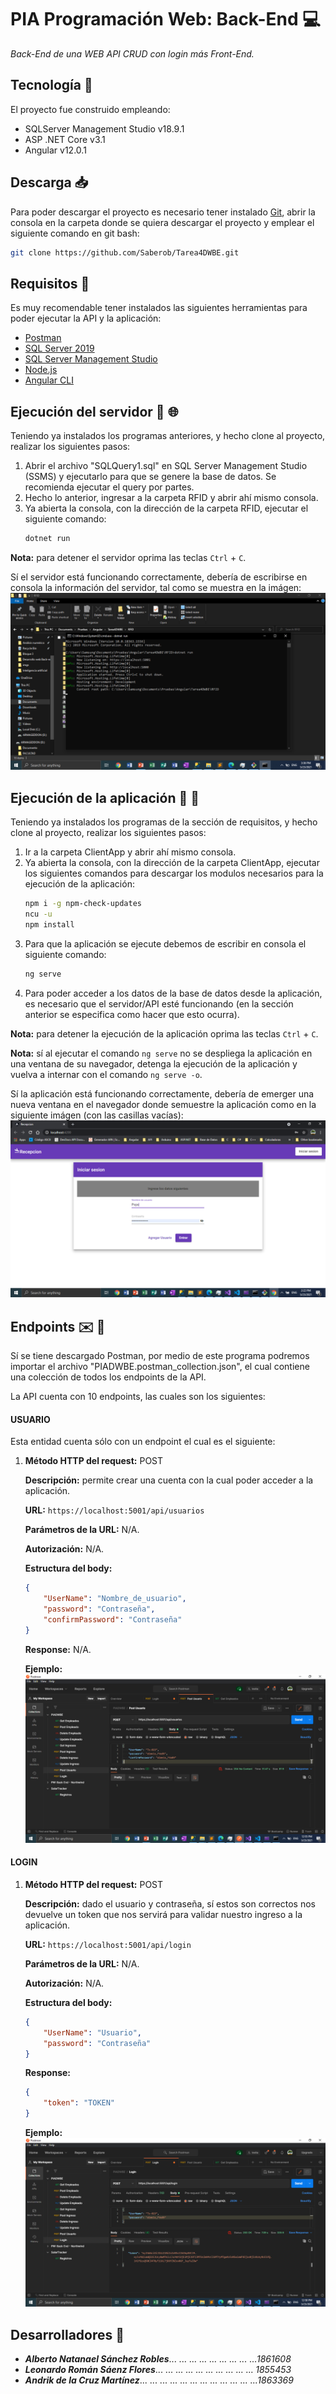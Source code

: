 # PIA Programación Web: Back-End :computer:
_Back-End de una WEB API CRUD con login más Front-End._

## Tecnología :wrench:
El proyecto fue construido empleando:
- SQLServer Management Studio v18.9.1
- ASP .NET Core v3.1
- Angular v12.0.1

## Descarga :inbox_tray:
Para poder descargar el proyecto es necesario tener instalado [Git](https://git-scm.com/downloads), abrir la consola en la carpeta donde se quiera descargar el proyecto y emplear el siguiente comando en git bash:
```sh
git clone https://github.com/Saberob/Tarea4DWBE.git
```
## Requisitos :electric_plug:
Es muy recomendable tener instalados las siguientes herramientas para poder ejecutar la API y la aplicación:

- [Postman](https://www.postman.com/downloads/)
- [SQL Server 2019](https://www.microsoft.com/en-in/sql-server/sql-server-downloads)
- [SQL Server Management Studio](https://docs.microsoft.com/en-us/sql/ssms/download-sql-server-management-studio-ssms?view=sql-server-ver15)
- [Node.js](https://nodejs.org/en/download/)
- [Angular CLI](https://angular.io/guide/setup-local#install-the-angular-cli)

## Ejecución del servidor :arrows_counterclockwise: :globe_with_meridians:
Teniendo ya instalados los programas anteriores, y hecho clone al proyecto, realizar los siguientes pasos:

1. Abrir el archivo "SQLQuery1.sql" en SQL Server Management Studio (SSMS) y ejecutarlo para que se genere la base de datos. Se recomienda ejecutar el query por partes.
2. Hecho lo anterior, ingresar a la carpeta RFID y abrir ahí mismo consola.
3. Ya abierta la consola, con la dirección de la carpeta RFID, ejecutar el siguiente comando:
    ```sh
    dotnet run
    ```

**Nota:** para detener el servidor oprima las teclas `Ctrl` + `C`.

Sí el servidor está funcionando correctamente, debería de escribirse en consola la información del servidor, tal como se muestra en la imágen:
![img_servidor](https://github.com/Saberob/Tarea4DWBE/blob/main/imgs/servidor_funcionando.png)

## Ejecución de la aplicación :arrows_counterclockwise: :iphone:
Teniendo ya instalados los programas de la sección de requisitos, y hecho clone al proyecto, realizar los siguientes pasos:

1. Ir a la carpeta ClientApp y abrir ahí mismo consola.
2. Ya abierta la consola, con la dirección de la carpeta ClientApp, ejecutar los siguientes comandos para descargar los modulos necesarios para la ejecución de la aplicación:
    ```sh
    npm i -g npm-check-updates
    ncu -u
    npm install
    ```
3. Para que la aplicación se ejecute debemos de escribir en consola el siguiente comando:
    ```sh
    ng serve
    ```
4. Para poder acceder a los datos de la base de datos desde la aplicación, es necesario que el servidor/API esté funcionando (en la sección anterior se especifica como hacer que esto ocurra).

**Nota:** para detener la ejecución de la aplicación oprima las teclas `Ctrl` + `C`.

**Nota:** sí al ejecutar el comando `ng serve` no se despliega la aplicación en una ventana de su navegador, detenga la ejecución de la aplicación y vuelva a internar con el comando `ng serve -o`.

Sí la aplicación está funcionando correctamente, debería de emerger una nueva ventana en el navegador donde semuestre la aplicación como en la siguiente imágen (con las casillas vacías):
![img_aplicacion](https://github.com/Saberob/Tarea4DWBE/blob/main/imgs/aplicacion_funcionando.png)

## Endpoints :envelope: :page_facing_up:
Sí se tiene descargado Postman, por medio de este programa podremos importar el archivo "PIADWBE.postman_collection.json", el cual contiene una colección de todos los endpoints de la API.

La API cuenta con 10 endpoints, las cuales son los siguientes:

#### USUARIO
Esta entidad cuenta sólo con un endpoint el cual es el siguiente:

1.	**Método HTTP del request:** POST 

	**Descripción:** permite crear una cuenta con la cual poder acceder a la aplicación.

	**URL:** `https://localhost:5001/api/usuarios`

	**Parámetros de la URL:** N/A.

	**Autorización:** N/A.

	**Estructura del body:**
    ```json
    {
        "UserName": "Nombre_de_usuario",
        "password": "Contraseña",
        "confirmPassword": "Contraseña"
    }
    ```   
	**Response:** N/A.

	**Ejemplo:**
![img_Endpoint_usuario](https://github.com/Saberob/Tarea4DWBE/blob/main/imgs/post_usuario.png)

#### LOGIN

1. 	**Método HTTP del request:** POST 

	**Descripción:** dado el usuario y contraseña, sí estos son correctos nos devuelve un token que nos servirá para validar nuestro ingreso a la aplicación.

	**URL:** `https://localhost:5001/api/login`

	**Parámetros de la URL:** N/A.

	**Autorización:** N/A.

	**Estructura del body:**
    ```json
    {
        "UserName": "Usuario",
        "password": "Contraseña"
    }
    ```
	**Response:**
    ```json
    {
        "token": "TOKEN"
    }
    ```
	**Ejemplo:**
![img_Endpoint_login](https://github.com/Saberob/Tarea4DWBE/blob/main/imgs/post_login.png)



## Desarrolladores :hammer:
* ***Alberto Natanael Sánchez Robles***... ... ... ... ... ... ... ... ...*1861608*
* ***Leonardo Román Sáenz Flores***... ... ... ... ... ... ... ... ... ... *1855453*
* ***Andrik de la Cruz Martínez***... ... ... ... ... ... ... ... ... ... ... ...*1863369*